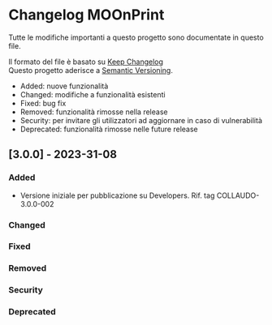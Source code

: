 # Changelog MOOnPrint
Tutte le modifiche importanti a questo progetto sono documentate in questo file.

Il formato del file è basato su [Keep Changelog](https://keepachangelog.com/en/1.0.0/)\
Questo progetto aderisce a [Semantic Versioning](https://semver.org/spec/v2.0.0.html).
- Added: nuove funzionalità
- Changed: modifiche a funzionalità esistenti
- Fixed: bug fix
- Removed: funzionalità rimosse nella release
- Security: per invitare gli utilizzatori ad aggiornare in caso di vulnerabilità
- Deprecated: funzionalità rimosse nelle future release


## [3.0.0] - 2023-31-08 
### Added
- Versione iniziale per pubblicazione su Developers. Rif. tag COLLAUDO-3.0.0-002

### Changed
 
### Fixed

### Removed

### Security


### Deprecated








